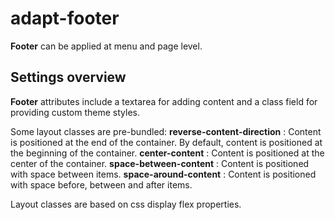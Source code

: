# adapt-footer

**Footer** can be applied at menu and page level.

## Settings overview

**Footer** attributes include a textarea for adding content and a class field for providing custom theme styles.

Some layout classes are pre-bundled:
**reverse-content-direction** : Content is positioned at the end of the container. By default, content is positioned at the beginning of the container.
**center-content** : Content is positioned at the center of the container.
**space-between-content** : Content is positioned with space between items.
**space-around-content** : Content is positioned with space before, between and after items.

Layout classes are based on css display flex properties.